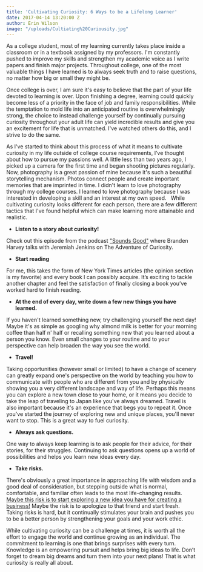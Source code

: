 ```yaml
---
title: 'Cultivating Curiosity: 6 Ways to be a Lifelong Learner'
date: 2017-04-14 13:20:00 Z
author: Erin Wilson
image: "/uploads/Cultiating%20Curiousity.jpg"
---
```


As a college student, most of my learning currently takes place inside a classroom or in a textbook assigned by my professors. I'm constantly pushed to improve my skills and strengthen my academic voice as I write papers and finish major projects. Throughout college, one of the most valuable things I have learned is to always seek truth and to raise questions, no matter how big or small they might be. 
<!-- more -->

Once college is over, I am sure it's easy to believe that the part of your life devoted to learning is over. Upon finishing a degree, learning could quickly become less of a priority in the face of job and family responsibilities. While the temptation to mold life into an anticipated routine is overwhelmingly strong, the choice to instead challenge yourself by continually pursuing curiosity throughout your adult life can yield incredible results and give you an excitement for life that is unmatched. I've watched others do this, and I strive to do the same. 

As I've started to think about this process of what it means to cultivate curiosity in my life outside of college course requirements, I’ve thought about how to pursue my passions well. A little less than two years ago, I picked up a camera for the first time and began shooting pictures regularly. Now, photography is a great passion of mine because it's such a beautiful storytelling mechanism. Photos connect people and create important memories that are imprinted in time. I didn't learn to love photography through my college courses. I learned to love photography because I was interested in developing a skill and an interest at my own speed.
 
While cultivating curiosity looks different for each person, there are a few different tactics that I've found helpful which can make learning more attainable and realistic. 

* **Listen to a story about curiosity!**
 
Check out this episode from the podcast ["Sounds Good"](https://soundcloud.com/soundsgoodpodcast/jedidiah-jenkins-the-adventure-of-curiosity) where Branden Harvey talks with Jeremiah Jenkins on The Adventure of Curiosity.  

* **Start reading** 

For me, this takes the form of New York Times articles (the opinion section is my favorite) and every book I can possibly acquire. It’s exciting to tackle another chapter and feel the satisfaction of finally closing a book you’ve worked hard to finish reading.

* **At the end of every day, write down a few new things you have learned.**

If you haven't learned something new, try challenging yourself the next day! Maybe it's as simple as googling why almond milk is better for your morning coffee than half n' half or recalling something new that you learned about a person you know. Even small changes to your routine and to your perspective can help broaden the way you see the world.

* **Travel!** 

Taking opportunities (however small or limited) to have a change of scenery can greatly expand one's perspective on the world by teaching you how to communicate with people who are different from you and by physically showing you a very different landscape and way of life. Perhaps this means you can explore a new town close to your home, or it means you decide to take the leap of traveling to Japan like you've always dreamed. Travel is also important because it's an experience that begs you to repeat it. Once you've started the journey of exploring new and unique places, you'll never want to stop. This is a great way to fuel curiosity.

* **Always ask questions.** 

One way to always keep learning is to ask people for their advice, for their stories, for their struggles. Continuing to ask questions opens up a world of possibilities and helps you learn new ideas every day.

* **Take risks.** 

There's obviously a great importance in approaching life with wisdom and a good deal of consideration, but stepping outside what is normal, comfortable, and familiar often leads to the most life-changing results. [Maybe this risk is to start exploring a new idea you have for creating a business!](https://wayfare.io/startups/idea-weekend/) Maybe the risk is to apologize to that friend and start fresh. Taking risks is hard, but it continually stimulates your brain and pushes you to be a better person by strengthening your goals and your work ethic.

While cultivating curiosity can be a challenge at times, it is worth all the effort to engage the world and continue growing as an individual. The commitment to learning is one that brings surprises with every turn. Knowledge is an empowering pursuit and helps bring big ideas to life. Don’t forget to dream big dreams and turn them into your next plans! That is what curiosity is really all about.